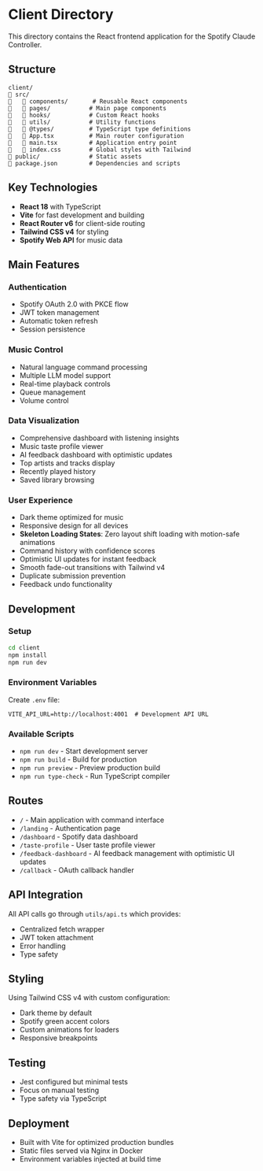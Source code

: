# Client Directory

This directory contains the React frontend application for the Spotify Claude Controller.

## Structure

```
client/
   src/
      components/       # Reusable React components
      pages/           # Main page components
      hooks/           # Custom React hooks
      utils/           # Utility functions
      @types/          # TypeScript type definitions
      App.tsx          # Main router configuration
      main.tsx         # Application entry point
      index.css        # Global styles with Tailwind
   public/              # Static assets
   package.json         # Dependencies and scripts
```

## Key Technologies

- **React 18** with TypeScript
- **Vite** for fast development and building
- **React Router v6** for client-side routing
- **Tailwind CSS v4** for styling
- **Spotify Web API** for music data

## Main Features

### Authentication
- Spotify OAuth 2.0 with PKCE flow
- JWT token management
- Automatic token refresh
- Session persistence

### Music Control
- Natural language command processing
- Multiple LLM model support
- Real-time playback controls
- Queue management
- Volume control

### Data Visualization
- Comprehensive dashboard with listening insights
- Music taste profile viewer
- AI feedback dashboard with optimistic updates
- Top artists and tracks display
- Recently played history
- Saved library browsing

### User Experience
- Dark theme optimized for music
- Responsive design for all devices
- **Skeleton Loading States**: Zero layout shift loading with motion-safe animations
- Command history with confidence scores
- Optimistic UI updates for instant feedback
- Smooth fade-out transitions with Tailwind v4
- Duplicate submission prevention
- Feedback undo functionality

## Development

### Setup
```bash
cd client
npm install
npm run dev
```

### Environment Variables
Create `.env` file:
```
VITE_API_URL=http://localhost:4001  # Development API URL
```

### Available Scripts
- `npm run dev` - Start development server
- `npm run build` - Build for production
- `npm run preview` - Preview production build
- `npm run type-check` - Run TypeScript compiler

## Routes

- `/` - Main application with command interface
- `/landing` - Authentication page
- `/dashboard` - Spotify data dashboard
- `/taste-profile` - User taste profile viewer
- `/feedback-dashboard` - AI feedback management with optimistic UI updates
- `/callback` - OAuth callback handler

## API Integration

All API calls go through `utils/api.ts` which provides:
- Centralized fetch wrapper
- JWT token attachment
- Error handling
- Type safety

## Styling

Using Tailwind CSS v4 with custom configuration:
- Dark theme by default
- Spotify green accent colors
- Custom animations for loaders
- Responsive breakpoints

## Testing

- Jest configured but minimal tests
- Focus on manual testing
- Type safety via TypeScript

## Deployment

- Built with Vite for optimized production bundles
- Static files served via Nginx in Docker
- Environment variables injected at build time